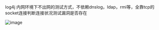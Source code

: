 log4j 内网环境下不出网的测试方式，不依赖dnslog，ldap，rmi等，全靠tcp的socket连接判断连接状况测试漏洞是否存在

![image](https://user-images.githubusercontent.com/74412075/145801976-739d2f45-9c1d-491c-ba73-d2e72b8d810b.png)
